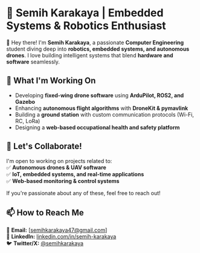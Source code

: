 # 🚀 Semih Karakaya | Embedded Systems & Robotics Enthusiast  

👋 Hey there! I'm **Semih Karakaya**, a passionate **Computer Engineering** student diving deep into **robotics, embedded systems, and autonomous drones**. I love building intelligent systems that blend **hardware and software** seamlessly.  

## 🔭 What I'm Working On  
- Developing **fixed-wing drone software** using **ArduPilot, ROS2, and Gazebo**  
- Enhancing **autonomous flight algorithms** with **DroneKit & pymavlink**  
- Building a **ground station** with custom communication protocols (Wi-Fi, RC, LoRa)  
- Designing a **web-based occupational health and safety platform**  

## 🤝 Let's Collaborate!  
I'm open to working on projects related to:  
✅ **Autonomous drones & UAV software**  
✅ **IoT, embedded systems, and real-time applications**  
✅ **Web-based monitoring & control systems**  

If you're passionate about any of these, feel free to reach out!  

## 📫 How to Reach Me  
📩 **Email:** [semihkarakaya47@gmail.com]  
💼 **LinkedIn:** [linkedin.com/in/semih-karakaya](#)  
🐦 **Twitter/X:** [@semihkarakaya](#)  


